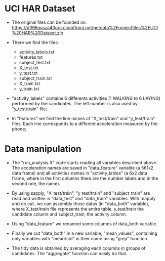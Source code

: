 # UCI HAR Dataset

* The original files can be founded on: https://d396qusza40orc.cloudfront.net/getdata%2Fprojectfiles%2FUCI%20HAR%20Dataset.zip

* There we find the files:
  - activity_labels.txt
  - features.txt
  - subject_test.txt
  - X_test.txt
  - y_test.txt
  - subject_train.txt
  - X_train.txt
  - y_train.txt
  
* "activity_labels" contains 6 differents activities (1 WALKING to 6 LAYING) performed by the candidates. The left number is also used by "y_test/train" file;

* In "features" we find the line names of "X_test/train" and "y_test/train" files. Each line corresponds to a different acceleration measured by the phone;

# Data manipulation

* The "run_analysis.R" code starts reading all variables described above. The acceleration names are saved in "data_feature" variable (a 561x2 data frame) and all activities names in "activity_lables" (a 6x2 data frame, where in the first columns there are the number labels and in the second one, the name). 

* By using sapply, "X_test/train", "y_test/train" and "subject_train" are read and written in "data_test" and "data_train" variables. With mapply and do.call, we can assembly those datas (in "data_both" variable), where X_test/train file represents the entire table, y_test/train the candidate column and subject_train, the activity column.

* Using "data_feature" we renamed some columns of data_both variable.

* Finally we cut "data_both" in a new variable, "mean_values", containing only variables with "mean/std" in their name using "grep" function.

* The tidy data is obtained by averaging each columns in groups of candidates. The "aggregate" function can easily do that.



